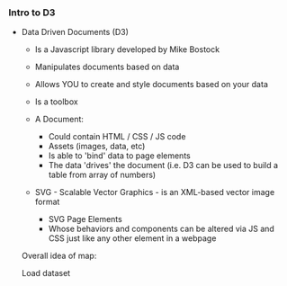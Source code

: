 ### Intro to D3

+ Data Driven Documents (D3)
    - Is a Javascript library developed by Mike Bostock 
    - Manipulates documents based on data
    - Allows YOU to create and style documents based on your data
    - Is a toolbox

    - A Document: 
        - Could contain HTML / CSS / JS code
        - Assets (images, data, etc)
        - Is able to 'bind' data to page elements
        - The data 'drives' the document (i.e. D3 can be used to build a table from array of numbers)
    
    - SVG - Scalable Vector Graphics - is an XML-based vector image format
        - SVG Page Elements
        - Whose behaviors and components can be altered via JS and CSS just like any other element in a webpage





    Overall idea of map: 

    Load dataset
    